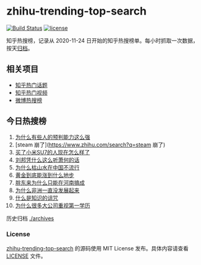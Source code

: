 # zhihu-trending-top-search

[![Build Status](https://github.com/justjavac/zhihu-trending-top-search/workflows/ci/badge.svg?branch=main)](https://github.com/justjavac/zhihu-trending-top-search/actions)
[![license](https://img.shields.io/github/license/justjavac/zhihu-trending-top-search)](https://github.com/justjavac/zhihu-trending-top-search/blob/main/LICENSE)

知乎热搜榜，记录从 2020-11-24
日开始的知乎热搜榜单。每小时抓取一次数据，按天[归档](./archives)。

## 相关项目

- [知乎热门话题](https://github.com/justjavac/zhihu-trending-hot-questions)
- [知乎热门视频](https://github.com/justjavac/zhihu-trending-hot-video)
- [微博热搜榜](https://github.com/justjavac/weibo-trending-hot-search)

## 今日热搜榜

<!-- BEGIN -->
<!-- 最后更新时间 Sun Sep 21 2025 05:09:47 GMT+0800 (China Standard Time) -->

1. [为什么有些人的预判能力这么强](https://www.zhihu.com/search?q=为什么有些人的预判能力这么强)
1. [steam 崩了](https://www.zhihu.com/search?q=steam 崩了)
1. [买了小米SU7的人现在怎么样了](https://www.zhihu.com/search?q=买了小米SU7的人现在怎么样了)
1. [刘邦凭什么这么听萧何的话](https://www.zhihu.com/search?q=刘邦凭什么这么听萧何的话)
1. [为什么枯山水在中国不流行](https://www.zhihu.com/search?q=为什么枯山水在中国不流行)
1. [黄金到底能涨到什么地步](https://www.zhihu.com/search?q=黄金到底能涨到什么地步)
1. [胖东来为什么只能在河南搞成](https://www.zhihu.com/search?q=胖东来为什么只能在河南搞成)
1. [为什么非洲一直没发展起来](https://www.zhihu.com/search?q=为什么非洲一直没发展起来)
1. [什么是知识的诅咒](https://www.zhihu.com/search?q=什么是知识的诅咒)
1. [为什么很多大公司重视第一学历](https://www.zhihu.com/search?q=为什么很多大公司重视第一学历)

<!-- END -->

历史归档 [./archives](./archives)

### License

[zhihu-trending-top-search](https://github.com/justjavac/zhihu-trending-top-search)
的源码使用 MIT License 发布。具体内容请查看 [LICENSE](./LICENSE) 文件。
